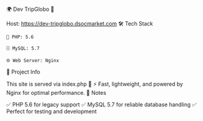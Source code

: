 🌍 Dev TripGlobo 🚀

Host: https://dev-tripglobo.dsocmarket.com
🛠 Tech Stack

    🐘 PHP: 5.6

    🗄 MySQL: 5.7

    🌐 Web Server: Nginx

📂 Project Info

This site is served via index.php 📄
⚡ Fast, lightweight, and powered by Nginx for optimal performance.
📌 Notes

✅ PHP 5.6 for legacy support
✅ MySQL 5.7 for reliable database handling
✅ Perfect for testing and development
